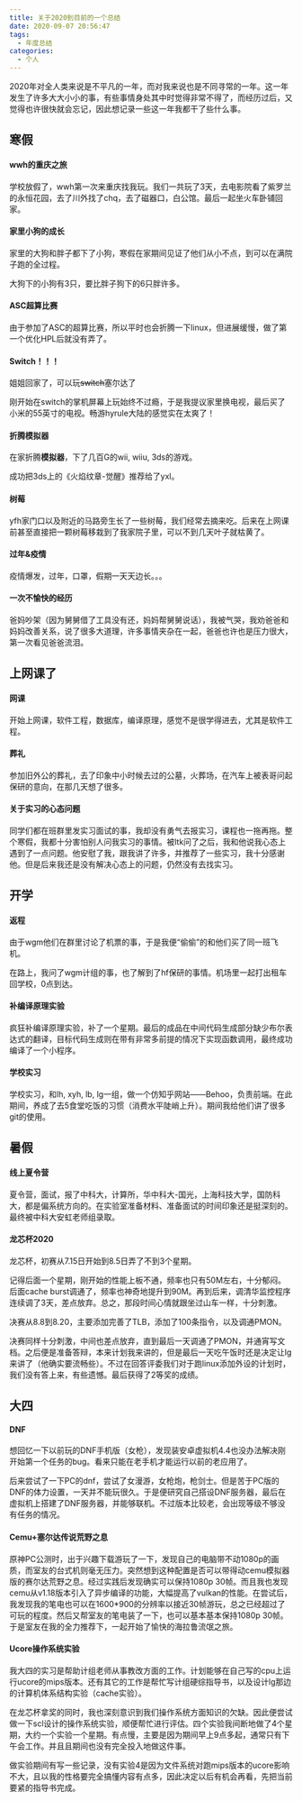 ```yaml
---
title: 关于2020到目前的一个总结
date: 2020-09-07 20:56:47
tags:
  - 年度总结
categories:
  - 个人
---
```



2020年对全人类来说是不平凡的一年，而对我来说也是不同寻常的一年。这一年发生了许多大大小小的事，有些事情身处其中时觉得非常不得了，而经历过后，又觉得也许很快就会忘记，因此想记录一些这一年我都干了些什么事。

<!-- more -->

## 寒假

#### wwh的重庆之旅

学校放假了，wwh第一次来重庆找我玩。我们一共玩了3天，去电影院看了紫罗兰的永恒花园，去了川外找了chq，去了磁器口，白公馆。最后一起坐火车卧铺回家。

#### 家里小狗的成长

家里的大狗和胖子都下了小狗，寒假在家期间见证了他们从小不点，到可以在满院子跑的全过程。

大狗下的小狗有3只，要比胖子狗下的6只胖许多。

#### ASC超算比赛

由于参加了ASC的超算比赛，所以平时也会折腾一下linux，但进展缓慢，做了第一个优化HPL后就没有弄了。

#### Switch！！！

姐姐回家了，可以玩~~switch~~塞尔达了

刚开始在switch的掌机屏幕上玩始终不过瘾，于是我提议家里换电视，最后买了小米的55英寸的电视。畅游hyrule大陆的感觉实在太爽了！

#### 折腾模拟器

在家折腾**模拟器**，下了几百G的wii, wiiu, 3ds的游戏。

成功把3ds上的《火焰纹章-觉醒》推荐给了yxl。

#### 树莓

yfh家门口以及附近的马路旁生长了一些树莓，我们经常去摘来吃。后来在上网课前甚至直接把一颗树莓移栽到了我家院子里，可以不到几天叶子就枯黄了。

#### 过年&疫情

疫情爆发，过年，口罩，假期一天天边长。。。

#### 一次不愉快的经历

爸妈吵架（因为舅舅借了工具没有还，妈妈帮舅舅说话），我被气哭，我劝爸爸和妈妈改善关系，说了很多大道理，许多事情夹杂在一起，爸爸也许也是压力很大，第一次看见爸爸流泪。

## 上网课了

#### 网课

开始上网课，软件工程，数据库，编译原理，感觉不是很学得进去，尤其是软件工程。

#### 葬礼

参加旧外公的葬礼，去了印象中小时候去过的公墓，火葬场，在汽车上被表哥问起保研的意向，在那几天想了很多。

#### 关于实习的心态问题

同学们都在班群里发实习面试的事，我却没有勇气去报实习，课程也一拖再拖。整个寒假，我都十分害怕别人问我实习的事情。被ltk问了之后，我和他说我心态上遇到了一点问题。他安慰了我，跟我讲了许多，并推荐了一些实习，我十分感谢他。但是后来我还是没有解决心态上的问题，仍然没有去找实习。

## 开学

#### 返程

由于wgm他们在群里讨论了机票的事，于是我便“偷偷”的和他们买了同一班飞机。

在路上，我问了wgm计组的事，也了解到了hf保研的事情。机场里一起打出租车回学校，0点到达。

#### 补编译原理实验

疯狂补编译原理实验，补了一个星期。最后的成品在中间代码生成部分缺少布尔表达式的翻译，目标代码生成则在带有非常多前提的情况下实现函数调用，最终成功编译了一个小程序。

#### 学校实习

学校实习，和lh, xyh, lb, lg一组，做一个仿知乎网站——Behoo，负责前端。在此期间，养成了去5食堂吃饭的习惯（消费水平陡峭上升）。期间我给他们讲了很多git的使用。

## 暑假

#### 线上夏令营

夏令营，面试，报了中科大，计算所，华中科大-国光，上海科技大学，国防科大，都是偏系统方向的。在实验室准备材料、准备面试的时间印象还是挺深刻的。最终被中科大安虹老师组录取。

#### 龙芯杯2020

龙芯杯，初赛从7.15日开始到8.5日弄了不到3个星期。

记得后面一个星期，刚开始的性能上板不通，频率也只有50M左右，十分郁闷。后面cache burst调通了，频率也神奇地提升到90M。再到后来，调清华监控程序连续调了3天，差点放弃。总之，那段时间心情就跟坐过山车一样，十分刺激。

决赛从8.8到8.20，主要添加完善了TLB，添加了100条指令，以及调通PMON。

决赛同样十分刺激，中间也差点放弃，直到最后一天调通了PMON，并通宵写文档。之后便是准备答辩，本来计划我来讲的，但是最后一天吃午饭时还是决定让lg来讲了（他确实要流畅些）。不过在回答评委我们对于跑linux添加外设的计划时，我们没有答上来，有些遗憾。最后获得了2等奖的成绩。

## 大四

#### DNF

想回忆一下以前玩的DNF手机版（女枪），发现装安卓虚拟机4.4也没办法解决刚开始第一个任务的bug。看来只能在老手机才能运行以前的老应用了。

后来尝试了一下PC的dnf，尝试了女漫游，女枪炮，枪剑士。但是苦于PC版的DNF的体力设置，一天并不能玩很久。于是便研究自己搭设DNF服务器，最后在虚拟机上搭建了DNF服务器，并能够联机。不过版本比较老，会出现等级不够没有任务的情况。

#### Cemu+塞尔达传说荒野之息

原神PC公测时，出于兴趣下载游玩了一下，发现自己的电脑带不动1080p的画质，而室友的台式机则毫无压力。突然想到这种配置是否可以带得动cemu模拟器版的赛尔达荒野之息。经过实践后发现确实可以保持1080p 30帧。而且我也发现cemu从v1.18版本引入了异步编译的功能，大幅提高了vulkan的性能。在尝试后，我发现我的笔电也可以在1600*900的分辨率以接近30帧游玩，总之已经超过了可玩的程度。然后又帮室友的笔电装了一下，也可以基本基本保持1080p 30帧。于是室友在我的全力推荐下，一起开始了愉快的海拉鲁流氓之旅。

#### Ucore操作系统实验

我大四的实习是帮助计组老师从事教改方面的工作。计划能够在自己写的cpu上运行ucore的mips版本。还有其它的工作是帮忙写计组硬综指导书，以及设计lg那边的计算机体系结构实验（cache实验）。

在龙芯杯拿奖的同时，我也深刻意识到我们操作系统方面知识的欠缺。因此便尝试做一下scl设计的操作系统实验，顺便帮忙进行评估。四个实验我间断地做了4个星期，大约一个实验一个星期。有点慢，主要是因为期间早上9点多起，通常只有下午会工作。并且且期间也没有完全投入地做这件事。

做实验期间有写一些记录，没有实验4是因为文件系统对跑mips版本的ucore影响不大，且以我的性格要完全搞懂内容有点多，因此决定以后有机会再看，先把当前要紧的指导书完成。